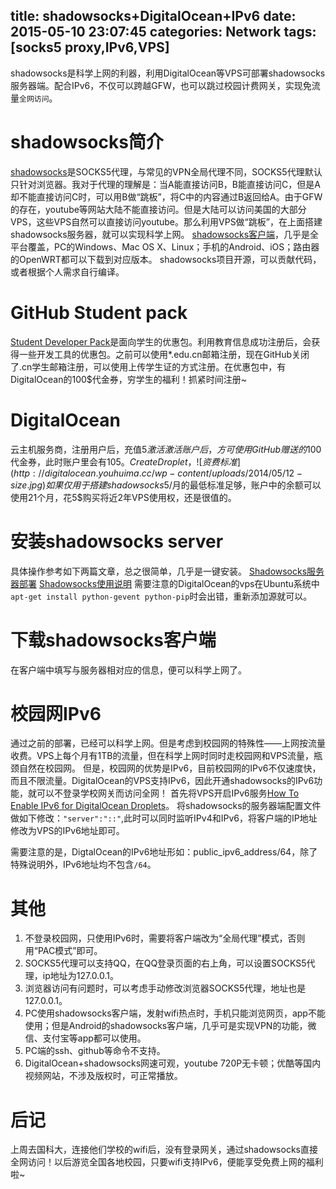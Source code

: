 title: shadowsocks+DigitalOcean+IPv6
date: 2015-05-10 23:07:45
categories: Network
tags: [socks5 proxy,IPv6,VPS]
---
shadowsocks是科学上网的利器，利用DigitalOcean等VPS可部署shadowsocks服务器端。配合IPv6，不仅可以跨越GFW，也可以跳过校园计费网关，实现免流量`全网访问`。

<!-- more -->

# shadowsocks简介
[shadowsocks](http://shadowsocks.org/en/index.html)是SOCKS5代理，与常见的VPN全局代理不同，SOCKS5代理默认只针对浏览器。我对于代理的理解是：当A能直接访问B，B能直接访问C，但是A却不能直接访问C时，可以用B做“跳板”，将C中的内容通过B返回给A。由于GFW的存在，youtube等网站大陆不能直接访问。但是大陆可以访问美国的大部分VPS，这些VPS自然可以直接访问youtube。那么利用VPS做“跳板”，在上面搭建shadowsocks服务器，就可以实现科学上网。
[shadowsocks客户端](http://shadowsocks.org/en/download/clients.html)，几乎是全平台覆盖，PC的Windows、Mac OS X、Linux；手机的Android、iOS；路由器的OpenWRT都可以下载到对应版本。
shadowsocks项目开源，可以贡献代码，或者根据个人需求自行编译。

# GitHub Student pack
[Student Developer Pack](https://education.github.com/pack)是面向学生的优惠包。利用教育信息成功注册后，会获得一些开发工具的优惠包。之前可以使用*.edu.cn邮箱注册，现在GitHub关闭了.cn学生邮箱注册，可以使用上传学生证的方式注册。在优惠包中，有DigitalOcean的100$代金券，穷学生的福利！抓紧时间注册~

# DigitalOcean
云主机服务商，注册用户后，充值5$激活激活账户后，方可使用GitHub赠送的100$代金券，此时账户里会有105$。Create Droplet，![资费标准](http://digitalocean.youhuima.cc/wp-content/uploads/2014/05/12-size.jpg)如果仅用于搭建shadowsocks 5$/月的最低标准足够，账户中的余额可以使用21个月，花5$购买将近2年VPS使用权，还是很值的。

# 安装shadowsocks server
具体操作参考如下两篇文章，总之很简单，几乎是一键安装。
[Shadowsocks服务器部署](http://hceasy.com/2013/12/shadowsocks-%E6%9C%8D%E5%8A%A1%E7%AB%AF%E9%83%A8%E7%BD%B2/)
[Shadowsocks使用说明](https://github.com/shadowsocks/shadowsocks/wiki/Shadowsocks-%E4%BD%BF%E7%94%A8%E8%AF%B4%E6%98%8E)
需要注意的DigitalOcean的vps在Ubuntu系统中`apt-get install python-gevent python-pip`时会出错，重新添加源就可以。

# 下载shadowsocks客户端
在客户端中填写与服务器相对应的信息，便可以科学上网了。

# 校园网IPv6
通过之前的部署，已经可以科学上网。但是考虑到校园网的特殊性——上网按流量收费。VPS上每个月有1TB的流量，但在科学上网时同时走校园网和VPS流量，瓶颈自然在校园网。
但是，校园网的优势是IPv6，目前校园网的IPv6不仅速度快，而且不限流量。DigitalOcean的VPS支持IPv6，因此开通shadowsocks的IPv6功能，就可以不登录学校网关而访问全网！
首先将VPS开启IPv6服务[How To Enable IPv6 for DigitalOcean Droplets](https://www.digitalocean.com/community/tutorials/how-to-enable-ipv6-for-digitalocean-droplets)。
将shadowsocks的服务器端配置文件做如下修改：`"server":"::"`,此时可以同时监听IPv4和IPv6，将客户端的IP地址修改为VPS的IPv6地址即可。

需要注意的是，DigtalOcean的IPv6地址形如：public_ipv6_address/64，除了特殊说明外，IPv6地址均不包含`/64`。

# 其他
1. 不登录校园网，只使用IPv6时，需要将客户端改为“全局代理”模式，否则用“PAC模式”即可。
2. SOCKS5代理可以支持QQ，在QQ登录页面的右上角，可以设置SOCKS5代理，ip地址为127.0.0.1。
3. 浏览器访问有问题时，可以考虑手动修改浏览器SOCKS5代理，地址也是127.0.0.1。
4. PC使用shadowsocks客户端，发射wifi热点时，手机只能浏览网页，app不能使用；但是Android的shadowsocks客户端，几乎可是实现VPN的功能，微信、支付宝等app都可以使用。
5. PC端的ssh、github等命令不支持。
6. DigitalOcean+shadowsocks网速可观，youtube 720P无卡顿；优酷等国内视频网站，不涉及版权时，可正常播放。

# 后记
上周去国科大，连接他们学校的wifi后，没有登录网关，通过shadowsocks直接全网访问！以后游览全国各地校园，只要wifi支持IPv6，便能享受免费上网的福利啦~
